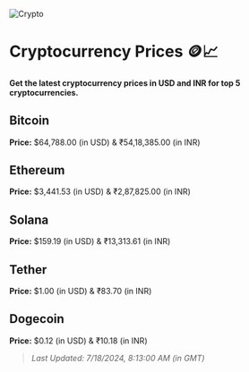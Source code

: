 
![Crypto](https://www.techguide.com.au/wp-content/uploads/2020/11/crypto3.jpeg)

# Cryptocurrency Prices 🪙📈

#### Get the latest cryptocurrency prices in USD and INR for top 5 cryptocurrencies.

## Bitcoin

**Price:** $64,788.00 (in USD) & ₹54,18,385.00 (in INR)

## Ethereum

**Price:** $3,441.53 (in USD) & ₹2,87,825.00 (in INR)

## Solana

**Price:** $159.19 (in USD) & ₹13,313.61 (in INR)

## Tether

**Price:** $1.00 (in USD) & ₹83.70 (in INR)

## Dogecoin

**Price:** $0.12 (in USD) & ₹10.18 (in INR)

> _Last Updated: 7/18/2024, 8:13:00 AM (in GMT)_
